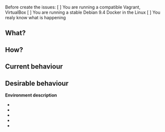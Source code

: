 Before create the issues:
[ ] You are running a compatible Vagrant, VirtualBox
[ ] You are running a stable Debian 9.4 Docker in the Linux
[ ] You realy know what is happening


**What?**
-  

**How?**
- 

**Current behaviour**
- 

**Desirable behaviour**
- 

**Environment description**

* 
* 
* 
* 
* 